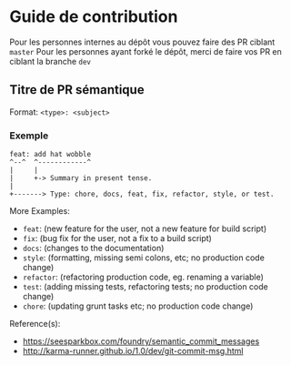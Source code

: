 # Guide de contribution

Pour les personnes internes au dépôt vous pouvez faire des PR ciblant `master`
Pour les personnes ayant forké le dépôt, merci de faire vos PR en ciblant la branche `dev`

## Titre de PR sémantique

Format: `<type>: <subject>`

### Exemple

```
feat: add hat wobble
^--^  ^------------^
|     |
|     +-> Summary in present tense.
|
+-------> Type: chore, docs, feat, fix, refactor, style, or test.
```

More Examples:

- `feat`: (new feature for the user, not a new feature for build script)
- `fix`: (bug fix for the user, not a fix to a build script)
- `docs`: (changes to the documentation)
- `style`: (formatting, missing semi colons, etc; no production code change)
- `refactor`: (refactoring production code, eg. renaming a variable)
- `test`: (adding missing tests, refactoring tests; no production code change)
- `chore`: (updating grunt tasks etc; no production code change)

Reference(s):

- https://seesparkbox.com/foundry/semantic_commit_messages
- http://karma-runner.github.io/1.0/dev/git-commit-msg.html
